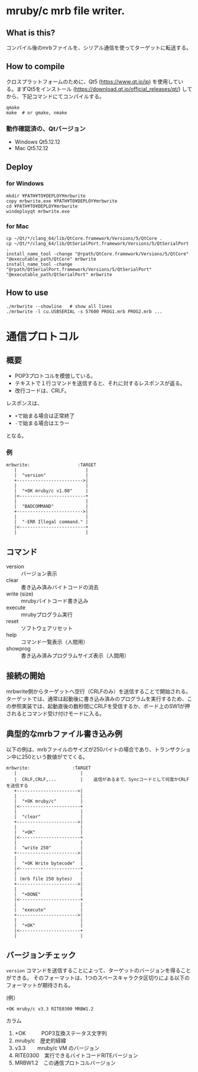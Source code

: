 # mruby/c mrb file writer.

## What is this?

コンパイル後のmrbファイルを、シリアル通信を使ってターゲットに転送する。

## How to compile

クロスプラットフォームのために、Qt5 (https://www.qt.io/jp) を使用している。まずQt5をインストール (https://download.qt.io/official_releases/qt/) してから、下記コマンドにてコンパイルする。

```
qmake
make  # or gmake, nmake
```

### 動作確認済の、Qtバージョン
 * Windows  Qt5.12.12
 * Mac  Qt5.12.12


## Deploy

### for Windows

```
mkdir ¥PATH¥TO¥DEPLOY¥mrbwrite
copy mrbwrite.exe ¥PATH¥TO¥DEPLOY¥mrbwrite
cd ¥PATH¥TO¥DEPLOY¥mrbwrite
windeployqt mrbwrite.exe
```

### for Mac
```
cp ~/Qt/*/clang_64/lib/QtCore.framework/Versions/5/QtCore .
cp ~/Qt/*/clang_64/lib/QtSerialPort.framework/Versions/5/QtSerialPort .
install_name_tool -change "@rpath/QtCore.framework/Versions/5/QtCore" "@executable_path/QtCore" mrbwrite
install_name_tool -change "@rpath/QtSerialPort.framework/Versions/5/QtSerialPort" "@executable_path/QtSerialPort" mrbwrite
```

## How to use
```
./mrbwrite --showline   # show all lines
./mrbwrite -l cu.USBSERIAL -s 57600 PROG1.mrb PROG2.mrb ...
```


# 通信プロトコル

## 概要

* POP3プロトコルを模倣している。
* テキストで１行コマンドを送信すると、それに対するレスポンスが返る。
* 改行コードは、CRLF。

レスポンスは、
* `+`で始まる場合は正常終了
* `-`で始まる場合はエラー

となる。



### 例
```
mrbwrite:                  :TARGET
   |                          |
   |  "version"               |
   +------------------------->|
   |                          |
   |  "+OK mruby/c v1.00"     |
   |<-------------------------+
   |                          |
   |  "BADCOMMAND"            |
   +------------------------->|
   |                          |
   |  "-ERR Illegal command." |
   |<-------------------------+
   |                          |
```

## コマンド

<dl>
  <dt>version
  <dd>バージョン表示

  <dt>clear
  <dd>書き込み済みバイトコードの消去

  <dt>write (size)
  <dd>mrubyバイトコード書き込み

  <dt>execute
  <dd>mrubyプログラム実行

  <dt>reset
  <dd>ソフトウェアリセット

  <dt>help
  <dd>コマンド一覧表示（人間用）

  <dt>showprog
  <dd>書き込み済みプログラムサイズ表示（人間用）
</dl>


## 接続の開始

mrbwrite側からターゲットへ空行（CRLFのみ）を送信することで開始される。  
ターゲットでは、通常は起動後に書き込み済みのプログラムを実行するため、この参照実装では、起動直後の数秒間にCRLFを受信するか、ボード上のSW1が押されるとコマンド受け付けモードに入る。

## 典型的なmrbファイル書き込み例
以下の例は、mrbファイルのサイズが250バイトの場合であり、トランザクション中に250という数値がでてくる。

```
mrbwrite:                :TARGET
   |                        |
   |  CRLF,CRLF,...         |    返信があるまで、Syncコードとして何度かCRLFを送信する
   +----------------------->|
   |                        |
   |  "+OK mruby/c"         |
   |<-----------------------+
   |                        |
   |  "clear"               |
   +----------------------->|
   |                        |
   |  "+OK"                 |
   |<-----------------------+
   |                        |
   |  "write 250"           |
   +----------------------->|
   |                        |
   |  "+OK Write bytecode"  |
   |<-----------------------+
   |                        |
   | (mrb file 250 bytes)   |
   +----------------------->|
   |                        |
   |  "+DONE"               |
   |<-----------------------+
   |                        |
   |  "execute"             |
   +----------------------->|
   |                        |
   |  "+OK"                 |
   |<-----------------------+
   |                        |
```

## バージョンチェック

`version` コマンドを送信することによって、ターゲットのバージョンを得ることができる。
そのフォーマットは、1つのスペースキャラクタ区切りによる以下のフォーマットが期待される。

(例）
```
+OK mruby/c v3.3 RITE0300 MRBW1.2
```
カラム

1. +OK　　　POP3互換ステータス文字列  
2. mruby/c　歴史的経緯  
3. v3.3　 　mruby/c VM のバージョン  
4. RITE0300　実行できるバイトコードRITEバージョン  
5. MRBW1.2　この通信プロトコルバージョン  
